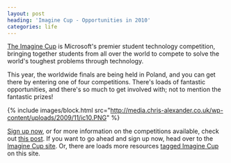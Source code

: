 ```yaml
---
layout: post
heading: 'Imagine Cup - Opportunities in 2010'
categories: life
---
```


[The Imagine Cup](http://bit.ly/ICRMSP08) is Microsoft's premier student technology competition, bringing together students from all over the world to compete to solve the world's toughest problems through technology.

This year, the worldwide finals are being held in Poland, and you can get there by entering one of four competitions. There's loads of fantastic opportunities, and there's so much to get involved with; not to mention the fantastic prizes!

{% include images/block.html src="http://media.chris-alexander.co.uk/wp-content/uploads/2009/11/ic10.PNG" %}

[Sign up now](http://bit.ly/ICRMSP08), or for more information on the competitions available, check out [this post](http://www.chris-alexander.co.uk/1210). If you want to go ahead and sign up now, head over to the [Imagine Cup site](http://bit.ly/ICRMSP08). Or, there are loads more resources [tagged Imagine Cup](http://www.chris-alexander.co.uk/tag/imagine-cup) on this site.